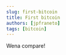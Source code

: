 ```yaml
---
slug: first-bitcoin
title: First bitcoin
authors: [jpfraneto]
tags: [bitcoin]
---
```


Wena compare!
